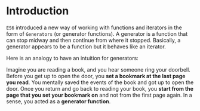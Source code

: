 # **Introduction**

`ES6` introduced a new way of working with functions and iterators in the form of `Generators` (or generator functions).
A generator is a function that can stop midway and then continue from where it stopped. Basically, a generator appears to be
a function but it behaves like an iterator.

Here is an analogy to have an intuition for generators:

Imagine you are reading a book, and you hear someone ring your doorbell. Before you get up to open the door, you
**set a bookmark at the last page you read**. You mentally saved the events of the book and got up to open the door.
Once you return and go back to reading your book, you **start from the page that you set your bookmark on** and not from
the first page again. In a sense, you acted as a **generator function**.

